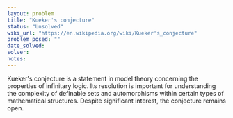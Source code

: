 ```yaml
---
layout: problem
title: "Kueker's conjecture"
status: "Unsolved"
wiki_url: "https://en.wikipedia.org/wiki/Kueker's_conjecture"
problem_posed: ""
date_solved:
solver:
notes:
---
```

Kueker's conjecture is a statement in model theory concerning the properties of infinitary logic. Its resolution is important for understanding the complexity of definable sets and automorphisms within certain types of mathematical structures. Despite significant interest, the conjecture remains open.